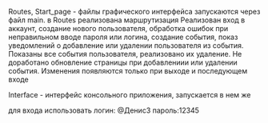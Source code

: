 Routes, Start_page - файлы графического интерфейса
запускаются через файл main.
в Routes реализована маршрутизация
Реализован вход в аккаунт, создание нового пользователя, обработка ошибок при неправильном вводе пароля или логина, создание события, показ уведомлений о добавление или удалении пользователя из события. Показаны все события пользователя, реализовано их удаление. 
Не доработано обновление страницы при добавлениии или удалении события. Изменения появляются только при выходе и последующем входе


Interface - интерфейс консольного приложения, запускается в нем же


для входа использовать логин: @Денис3 пароль:12345

